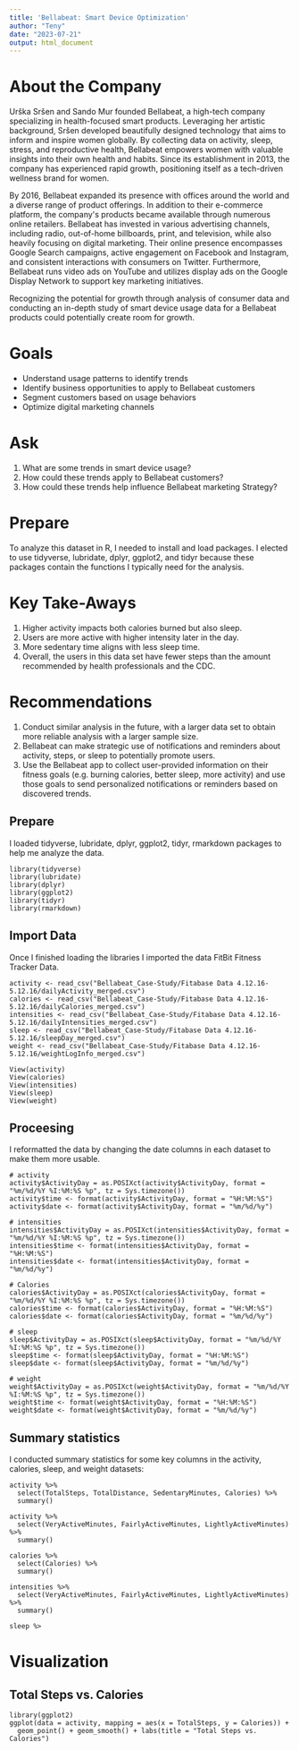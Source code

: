 ```yaml
---
title: 'Bellabeat: Smart Device Optimization'
author: "Teny"
date: "2023-07-21"
output: html_document
---
```


# About the Company

Urška Sršen and Sando Mur founded Bellabeat, a high-tech company specializing in health-focused smart products. Leveraging her artistic background, Sršen developed beautifully designed technology that aims to inform and inspire women globally. By collecting data on activity, sleep, stress, and reproductive health, Bellabeat empowers women with valuable insights into their own health and habits. Since its establishment in 2013, the company has experienced rapid growth, positioning itself as a tech-driven wellness brand for women.

By 2016, Bellabeat expanded its presence with offices around the world and a diverse range of product offerings. In addition to their e-commerce platform, the company's products became available through numerous online retailers. Bellabeat has invested in various advertising channels, including radio, out-of-home billboards, print, and television, while also heavily focusing on digital marketing. Their online presence encompasses Google Search campaigns, active engagement on Facebook and Instagram, and consistent interactions with consumers on Twitter. Furthermore, Bellabeat runs video ads on YouTube and utilizes display ads on the Google Display Network to support key marketing initiatives.

Recognizing the potential for growth through analysis of consumer data and conducting an in-depth study of smart device usage data for a Bellabeat products could potentially create room for growth.

# Goals

- Understand usage patterns to identify trends
- Identify business opportunities to apply to Bellabeat customers
- Segment customers based on usage behaviors
- Optimize digital marketing channels

# Ask

1. What are some trends in smart device usage?
2. How could these trends apply to Bellabeat customers?
3. How could these trends help influence Bellabeat marketing Strategy?

# Prepare

To analyze this dataset in R, I needed to install and load packages. I elected to use tidyverse, lubridate, dplyr, ggplot2, and tidyr because these packages contain the functions I typically need for the analysis.

# Key Take-Aways

1. Higher activity impacts both calories burned but also sleep.
2. Users are more active with higher intensity later in the day.
3. More sedentary time aligns with less sleep time.
4. Overall, the users in this data set have fewer steps than the amount recommended by health professionals and the CDC.

# Recommendations

1. Conduct similar analysis in the future, with a larger data set to obtain more reliable analysis with a larger sample size.
2. Bellabeat can make strategic use of notifications and reminders about activity, steps, or sleep to potentially promote users.
3. Use the Bellabeat app to collect user-provided information on their fitness goals (e.g. burning calories, better sleep, more activity) and use those goals to send personalized notifications or reminders based on discovered trends.

## Prepare

I loaded tidyverse, lubridate, dplyr, ggplot2, tidyr, rmarkdown packages to help me analyze the data.

```{r loading packages}
library(tidyverse)
library(lubridate)
library(dplyr)
library(ggplot2)
library(tidyr)
library(rmarkdown)
```
## Import Data
Once I finished loading the libraries I imported the data FitBit Fitness Tracker Data.
```{r importing data}
activity <- read_csv("Bellabeat_Case-Study/Fitabase Data 4.12.16-5.12.16/dailyActivity_merged.csv")
calories <- read_csv("Bellabeat_Case-Study/Fitabase Data 4.12.16-5.12.16/dailyCalories_merged.csv")
intensities <- read_csv("Bellabeat_Case-Study/Fitabase Data 4.12.16-5.12.16/dailyIntensities_merged.csv")
sleep <- read_csv("Bellabeat_Case-Study/Fitabase Data 4.12.16-5.12.16/sleepDay_merged.csv")
weight <- read_csv("Bellabeat_Case-Study/Fitabase Data 4.12.16-5.12.16/weightLogInfo_merged.csv")
```
``` {r View data}
View(activity)
View(calories)
View(intensities)
View(sleep)
View(weight)
```



## Proceesing
I reformatted the data by changing the date columns in each dataset to make them more usable.
```{r processing}
# activity
activity$ActivityDay = as.POSIXct(activity$ActivityDay, format = "%m/%d/%Y %I:%M:%S %p", tz = Sys.timezone())
activity$time <- format(activity$ActivityDay, format = "%H:%M:%S")
activity$date <- format(activity$ActivityDay, format = "%m/%d/%y")

# intensities
intensities$ActivityDay = as.POSIXct(intensities$ActivityDay, format = "%m/%d/%Y %I:%M:%S %p", tz = Sys.timezone())
intensities$time <- format(intensities$ActivityDay, format = "%H:%M:%S")
intensities$date <- format(intensities$ActivityDay, format = "%m/%d/%y")

# Calories
calories$ActivityDay = as.POSIXct(calories$ActivityDay, format = "%m/%d/%Y %I:%M:%S %p", tz = Sys.timezone())
calories$time <- format(calories$ActivityDay, format = "%H:%M:%S")
calories$date <- format(calories$ActivityDay, format = "%m/%d/%y")

# sleep
sleep$ActivityDay = as.POSIXct(sleep$ActivityDay, format = "%m/%d/%Y %I:%M:%S %p", tz = Sys.timezone())
sleep$time <- format(sleep$ActivityDay, format = "%H:%M:%S")
sleep$date <- format(sleep$ActivityDay, format = "%m/%d/%y")

# weight
weight$ActivityDay = as.POSIXct(weight$ActivityDay, format = "%m/%d/%Y %I:%M:%S %p", tz = Sys.timezone())
weight$time <- format(weight$ActivityDay, format = "%H:%M:%S")
weight$date <- format(weight$ActivityDay, format = "%m/%d/%y")
```

## Summary statistics
I conducted summary statistics for some key columns in the activity, calories, sleep, and weight datasets:

```{r summary}
activity %>%
  select(TotalSteps, TotalDistance, SedentaryMinutes, Calories) %>%
  summary()

activity %>%
  select(VeryActiveMinutes, FairlyActiveMinutes, LightlyActiveMinutes) %>%
  summary()

calories %>%
  select(Calories) %>%
  summary()

intensities %>%
  select(VeryActiveMinutes, FairlyActiveMinutes, LightlyActiveMinutes) %>%
  summary()

sleep %>
```
# Visualization

## Total Steps vs. Calories

```{r total_steps_vs_calories}
library(ggplot2)
ggplot(data = activity, mapping = aes(x = TotalSteps, y = Calories)) +
  geom_point() + geom_smooth() + labs(title = "Total Steps vs. Calories")

